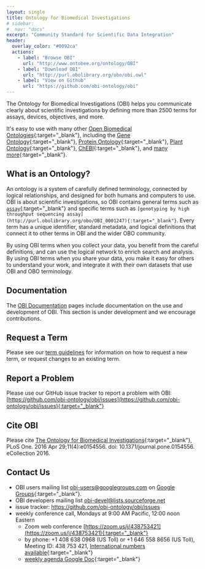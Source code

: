 ```yaml
---
layout: single
title: Ontology for Biomedical Investigations
# sidebar:
#  nav: "docs"
excerpt: "Community Standard for Scientific Data Integration"
header:
  overlay_color: "#0092ca"
  actions:
    - label: "Browse OBI"
      url: "http://www.ontobee.org/ontology/OBI"
    - label: "Download OBI"
      url: "http://purl.obolibrary.org/obo/obi.owl"
    - label: "View on Github"
      url: "https://github.com/obi-ontology/obi"
---
```


The Ontology for Biomedical Investigations (OBI) helps you communicate clearly about scientific investigations by defining more than 2500 terms for assays, devices, objectives, and more.

It's easy to use with many other
[Open Biomedical Ontologies](http://obofoundry.org){:target="_blank"},
including the
[Gene Ontology](http://geneontology.org/){:target="_blank"},
[Protein Ontology](http://pir.georgetown.edu/pro/pro.shtml){:target="_blank"},
[Plant Ontology](http://www.plantontology.org/){:target="_blank"},
[ChEBI](http://www.ebi.ac.uk/chebi/){:target="_blank"},
and [many more](http://obofoundry.org){:target="_blank"}.


## What is an Ontology?

An ontology is a system of carefully defined terminology, connected by logical relationships, and designed for both humans and computers to use. OBI is about scientific investigations, so OBI contains general terms such as [`assay`](http://purl.obolibrary.org/obo/OBI_0000070){:target="_blank"} and specific terms such as `[genotyping by high throughput sequencing assay](http://purl.obolibrary.org/obo/OBI_0001247){:target="_blank"}`. Every term has a unique identifier, standard metadata, and logical definitions that connect it to other terms in OBI and the wider OBO community.

By using OBI terms when you collect your data, you benefit from the careful definitions, and can use the logical network to enrich search and analysis. By using OBI terms when you share your data, you make it easy for others to understand your work, and integrate it with their own datasets that use OBI and OBO terminology.


## Documentation

The [OBI Documentation](/docs/) pages include documentation on the use and development of OBI. This section is under development and we encourage contributions.

## Request a Term

Please see our [term guidelines](/obi-term-guidelines/) for information on how to request a new term, or request changes to an existing term.

## Report a Problem

Please use our GitHub issue tracker to report a problem with OBI: [https://github.com/obi-ontology/obi/issues](https://github.com/obi-ontology/obi/issues){:target="_blank"}

## Cite OBI

Please cite [The Ontology for Biomedical Investigations](https://www.ncbi.nlm.nih.gov/pubmed/27128319){:target="_blank"}, PLoS One. 2016 Apr 29;11(4):e0154556. doi: 10.1371/journal.pone.0154556. eCollection 2016.


## Contact Us

- OBI users mailing list [obi-users@googlegroups.com](mailto:obi-users@googlegroups.com) on [Google Groups](https://groups.google.com/forum/#!forum/obi-users){:target="_blank"}.
- OBI developers mailing list [obi-devel@lists.sourceforge.net](mailto:obi-devel@lists.sourceforge.net)
- issue tracker: <https://github.com/obi-ontology/obi/issues>
- weekly conference call, Mondays at 9:00 AM Pacific, 12:00 noon Eastern
    - Zoom web conference [https://zoom.us/j/438753421](https://zoom.us/j/438753421){:target="_blank"}
    - by phone: +1 408 638 0968 (US Toll) or +1 646 558 8656 (US Toll), Meeting ID: 438 753 421, [International numbers available](https://zoom.us/u/MQm7aCi0){:target="_blank"}
    - [weekly agenda Google Doc](https://docs.google.com/document/d/1eEutJAG56gncTsWf2sAqHa4a9pQAuCbhsg_kmbF78tw/edit#heading=h.5bzhi4qntq5l){:target="_blank"}